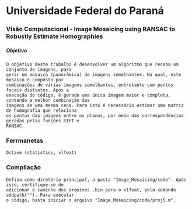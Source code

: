 # Universidade Federal do Paraná
### Visão Computacional - Image Mosaicing using RANSAC to Robustly Estimate Homographies

##### Objetivo
    O objetivo deste trabalho é desenvolver um algoritmo que receba um conjunto de imagens, para 
    gerar um mosaico (panorâmica) de imagens semelhantes. Na qual, este mosaico é composto por 
    combinações de várias imagens semelhantes, entretanto com pontos focais distintos. Após a 
    execução do código, é gerado uma única imagem maior e completa, contendo a melhor combinação das 
    imagens de uma mesma cena. Para isto é necessário estimar uma matriz de homografia que relaciona 
    os pontos das imagens entre os planos, por meio das correspondências geradas pelas funções SIFT e 
    RANSAC.

### Ferrmanetas
    Octave (statistics, vlfeat)

### Compilação
    Defina como diretório principal, a pasta "Image_Mosaicing/code". Após isso, certifique-se de 
    adicionar o caminho dos arquivos .bin para o vlfeat, pelo comando addpath(""). Para executar 
    o código, basta iniciar o arquivo "Image_Mosaicing/code/proj5.m".
